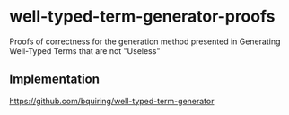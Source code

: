 # well-typed-term-generator-proofs
Proofs of correctness for the generation method presented in Generating Well-Typed Terms that are not "Useless"

## Implementation
https://github.com/bquiring/well-typed-term-generator
